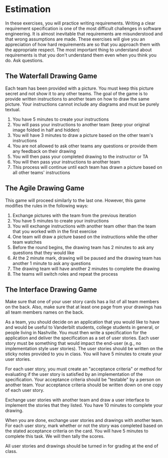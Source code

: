 # Estimation

In these exercises, you will practice writing requirements. Writing a clear requirement 
specification is one of the most difficult challenges in software engineering. It is 
almost inevitable that requirements are misunderstood and that wrong assumptions are made.
These exercises will give you an appreciation of how hard requirements are so that you 
approach them with the appropriate respect. The most important thing to understand about
requirements is that you don't understand them even when you think you do. Ask questions. 

## The Waterfall Drawing Game

Each team has been provided with a picture. You must keep this picture secret and not show it
to any other teams. The goal of the game is to provide written instructions to another team
on how to draw the same picture. Your instructions cannot include any diagrams and must be 
purely textual.

  1. You have 5 minutes to create your instructions
  2. You will pass your instructions to another team (keep your original image folded in half and hidden)
  3. You will have 3 minutes to draw a picture based on the other team's instructions
  4. You are not allowed to ask other teams any questions or provide them any feedback on their drawing
  5. You will then pass your completed drawing to the instructor or TA 
  6. You will then pass your instructions to another team
  7. This process will continue until each team has drawn a picture based on all other teams' instructions

## The Agile Drawing Game

This game will proceed similarly to the last one. However, this game modifies the rules in the following
ways:

  1. Exchange pictures with the team from the previous iteration
  2. You have 5 minutes to create your instructions
  3. You will exchange instructions with another team other than the team that you worked with in the first exercise
  4. One team will draw a picture based on the instructions while the other team watches
  5. Before the round begins, the drawing team has 2 minutes to ask any questions that they would like
  6. At the 2 minute mark, drawing will be paused and the drawing team has another 1 minute to ask any questions
  7. The drawing team will have another 2 minutes to complete the drawing 
  8. The teams will switch roles and repeat the process

## The Interface Drawing Game

Make sure that one of your user story cards has a list of all team members on the back. Also, make sure that at least one page from your drawings has all team members names on the back.

As a team, you should decide on an application that you would like to have and would be useful to Vanderbilt students, college students in general, or people living in Nashville. You must then write a specification for the application and deliver the specification as a set of user stories. Each user story must be something that would impact the end-user (e.g., no implementation style user stories). The user stories should be written on the sticky notes provided to you in class. You will have 5 minutes to create your user stories. 

For each user story, you must create an "acceptance criteria" or method for evaluating if the user story is satisfied by an implementation of the specification. Your acceptance criteria should be "testable" by a person on another team. Your acceptance criteria should be written down on one copy of each user story.

Exchange user stories with another team and draw a user interface to implement the stories that they listed. You have 10 minutes to complete your drawing.

When you are done, exchange user stories and drawings with another team. For each user story, mark whether or not the story was completed based on the stated acceptance criteria on the card. You will have 5 minutes to complete this task. We will then tally the scores. 

All user stories and drawings should be turned in for grading at the end of class.

 
